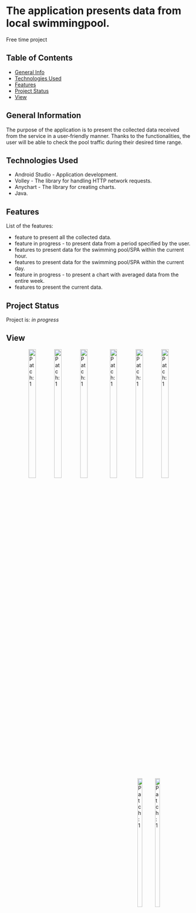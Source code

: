 # The application presents data from local swimmingpool.
Free time project 

## Table of Contents
* [General Info](#general-information)
* [Technologies Used](#technologies-used)
* [Features](#features)
* [Project Status](#project-status)
* [View](#view)


## General Information
The purpose of the application is to present the collected data received from the service in a user-friendly manner.
Thanks to the functionalities, the user will be able to check the pool traffic during their desired time range.

## Technologies Used
- Android Studio - Application development.
- Volley - The library for handling HTTP network requests.
- Anychart - The library for creating charts.
- Java.

## Features
List of the features:
- feature to present all the collected data.
- feature in progress - to present data from a period specified by the user.
- features to present data for the swimming pool/SPA within the current hour.
- features to present data for the swimming pool/SPA within the current day.
- feature in progress - to present a chart with averaged data from the entire week.
- features to present the current data.


## Project Status
Project is: _in progress_

## View

<body>
 <div style="float:right">
       <img src="https://github.com/JagodaDawidowska/SwimmingPoolTrafficAnalazerApplication/assets/107955890/bd091833-3e25-4797-aa64-8435d0c1244b" width="30%" title="Patch: 1" />
       <img src="https://github.com/JagodaDawidowska/SwimmingPoolTrafficAnalazerApplication/assets/107955890/4805baf5-9e1a-42b5-972e-a71688f6ebbc" width="30%" title="Patch: 1" />
       <img src="https://github.com/JagodaDawidowska/SwimmingPoolTrafficAnalazerApplication/assets/107955890/98340cef-94d8-4c61-a720-0fda1ce4720a" width="30%" title="Patch: 1" />
</div>
</body>
<body>
 <div style="float:right">
       <img src="https://github.com/JagodaDawidowska/SwimmingPoolTrafficAnalazerApplication/assets/107955890/a0de62a8-96b1-47d2-acf5-b3d3530d5aec" width="30%" title="Patch: 1" />
       <img src="https://github.com/JagodaDawidowska/SwimmingPoolTrafficAnalazerApplication/assets/107955890/93f2c8df-97d5-4f26-81b2-025cc7040883" width="30%" title="Patch: 1" />
       <img src="https://github.com/JagodaDawidowska/SwimmingPoolTrafficAnalazerApplication/assets/107955890/49788da2-e9cb-4895-8150-c2386dfe005a" width="30%" title="Patch: 1" />
</div>
</body>
<body>
 <div style="float:right">
       <img src="https://github.com/JagodaDawidowska/SwimmingPoolTrafficAnalazerApplication/assets/107955890/3d2e9225-1ddf-4aaa-9dec-7e92d084dc86" width="30%" title="Patch: 1" />
       <img src="https://github.com/JagodaDawidowska/SwimmingPoolTrafficAnalazerApplication/assets/107955890/a2659be6-c442-42a2-920c-8390f5f8e4c8" width="30%" title="Patch: 1" />
</div>
</body>
